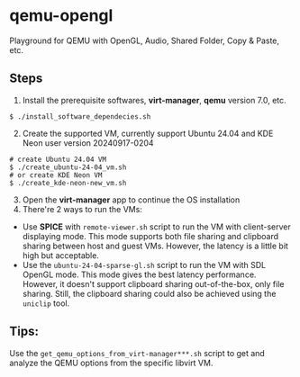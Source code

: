 # qemu-opengl
Playground for QEMU with OpenGL, Audio, Shared Folder, Copy &amp; Paste, etc.

## Steps
1. Install the prerequisite softwares, **virt-manager**, **qemu** version 7.0, etc.
 ```
 $ ./install_software_dependecies.sh
 ```
2. Create the supported VM, currently support Ubuntu 24.04 and KDE Neon user version 20240917-0204
 ```
 # create Ubuntu 24.04 VM
 $ ./create_ubuntu-24-04_vm.sh
 # or create KDE Neon VM
 $ ./create_kde-neon-new_vm.sh
 ```
3. Open the **virt-manager** app to continue the OS installation
4. There're 2 ways to run the VMs:
  + Use **SPICE** with `remote-viewer.sh` script to run the VM with client-server displaying mode.
  This mode supports both file sharing and clipboard sharing between host and guest VMs. However, the latency is a little bit high but acceptable.
  + Use the `ubuntu-24-04-sparse-gl.sh` script to run the VM with SDL OpenGL mode. This mode gives the best latency performance.
  However, it doesn't support clipboard sharing out-of-the-box, only file sharing. Still, the clipboard sharing could also be achieved using the `uniclip` tool.

 ## Tips:
 Use the `get_qemu_options_from_virt-manager***.sh` script to get and analyze the QEMU options from the specific libvirt VM.
